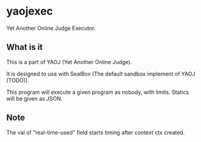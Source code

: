 <!--
 * @Author: FunctionSir
 * @License: AGPLv3
 * @Date: 2025-05-12 21:39:56
 * @LastEditTime: 2025-05-12 22:53:42
 * @LastEditors: FunctionSir
 * @Description: -
 * @FilePath: /yaojexec/README.md
-->

# yaojexec

Yet Another Online Judge Executor.

## What is it

This is a part of YAOJ (Yet Another Online Judge).

It is designed to use with SealBox (The default sandbox implement of YAOJ (TODO)).

This program will execute a given program as nobody, with limits. Statics will be given as JSON.

## Note

The val of "real-time-used" field starts timing after context ctx created.
